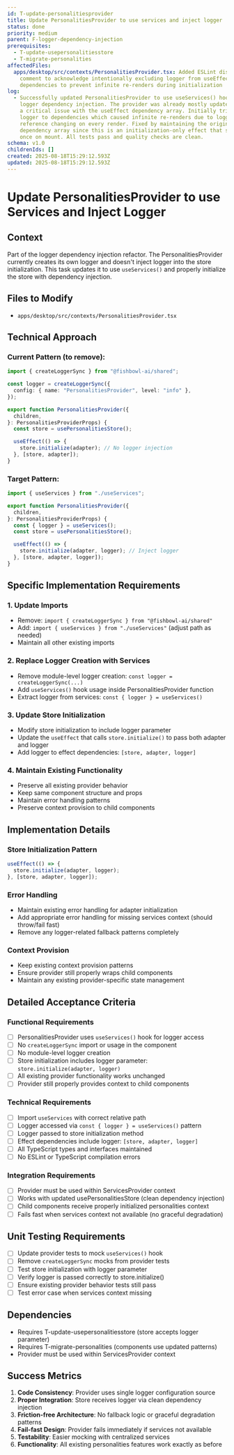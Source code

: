 ```yaml
---
id: T-update-personalitiesprovider
title: Update PersonalitiesProvider to use services and inject logger
status: done
priority: medium
parent: F-logger-dependency-injection
prerequisites:
  - T-update-usepersonalitiesstore
  - T-migrate-personalities
affectedFiles:
  apps/desktop/src/contexts/PersonalitiesProvider.tsx: Added ESLint disable
    comment to acknowledge intentionally excluding logger from useEffect
    dependencies to prevent infinite re-renders during initialization
log:
  - Successfully updated PersonalitiesProvider to use useServices() hook for
    logger dependency injection. The provider was already mostly updated but had
    a critical issue with the useEffect dependency array. Initially tried adding
    logger to dependencies which caused infinite re-renders due to logger
    reference changing on every render. Fixed by maintaining the original empty
    dependency array since this is an initialization-only effect that should run
    once on mount. All tests pass and quality checks are clean.
schema: v1.0
childrenIds: []
created: 2025-08-18T15:29:12.593Z
updated: 2025-08-18T15:29:12.593Z
---
```


# Update PersonalitiesProvider to use Services and Inject Logger

## Context

Part of the logger dependency injection refactor. The PersonalitiesProvider currently creates its own logger and doesn't inject logger into the store initialization. This task updates it to use `useServices()` and properly initialize the store with dependency injection.

## Files to Modify

- `apps/desktop/src/contexts/PersonalitiesProvider.tsx`

## Technical Approach

### Current Pattern (to remove):

```typescript
import { createLoggerSync } from "@fishbowl-ai/shared";

const logger = createLoggerSync({
  config: { name: "PersonalitiesProvider", level: "info" },
});

export function PersonalitiesProvider({
  children,
}: PersonalitiesProviderProps) {
  const store = usePersonalitiesStore();

  useEffect(() => {
    store.initialize(adapter); // No logger injection
  }, [store, adapter]);
}
```

### Target Pattern:

```typescript
import { useServices } from "./useServices";

export function PersonalitiesProvider({
  children,
}: PersonalitiesProviderProps) {
  const { logger } = useServices();
  const store = usePersonalitiesStore();

  useEffect(() => {
    store.initialize(adapter, logger); // Inject logger
  }, [store, adapter, logger]);
}
```

## Specific Implementation Requirements

### 1. Update Imports

- Remove: `import { createLoggerSync } from "@fishbowl-ai/shared"`
- Add: `import { useServices } from "./useServices"` (adjust path as needed)
- Maintain all other existing imports

### 2. Replace Logger Creation with Services

- Remove module-level logger creation: `const logger = createLoggerSync(...)`
- Add `useServices()` hook usage inside PersonalitiesProvider function
- Extract logger from services: `const { logger } = useServices()`

### 3. Update Store Initialization

- Modify store initialization to include logger parameter
- Update the `useEffect` that calls `store.initialize()` to pass both adapter and logger
- Add logger to effect dependencies: `[store, adapter, logger]`

### 4. Maintain Existing Functionality

- Preserve all existing provider behavior
- Keep same component structure and props
- Maintain error handling patterns
- Preserve context provision to child components

## Implementation Details

### Store Initialization Pattern

```typescript
useEffect(() => {
  store.initialize(adapter, logger);
}, [store, adapter, logger]);
```

### Error Handling

- Maintain existing error handling for adapter initialization
- Add appropriate error handling for missing services context (should throw/fail fast)
- Remove any logger-related fallback patterns completely

### Context Provision

- Keep existing context provision patterns
- Ensure provider still properly wraps child components
- Maintain any existing provider-specific state management

## Detailed Acceptance Criteria

### Functional Requirements

- [ ] PersonalitiesProvider uses `useServices()` hook for logger access
- [ ] No `createLoggerSync` import or usage in the component
- [ ] No module-level logger creation
- [ ] Store initialization includes logger parameter: `store.initialize(adapter, logger)`
- [ ] All existing provider functionality works unchanged
- [ ] Provider still properly provides context to child components

### Technical Requirements

- [ ] Import `useServices` with correct relative path
- [ ] Logger accessed via `const { logger } = useServices()` pattern
- [ ] Logger passed to store initialization method
- [ ] Effect dependencies include logger: `[store, adapter, logger]`
- [ ] All TypeScript types and interfaces maintained
- [ ] No ESLint or TypeScript compilation errors

### Integration Requirements

- [ ] Provider must be used within ServicesProvider context
- [ ] Works with updated usePersonalitiesStore (clean dependency injection)
- [ ] Child components receive properly initialized personalities context
- [ ] Fails fast when services context not available (no graceful degradation)

## Unit Testing Requirements

- [ ] Update provider tests to mock `useServices()` hook
- [ ] Remove `createLoggerSync` mocks from provider tests
- [ ] Test store initialization with logger parameter
- [ ] Verify logger is passed correctly to store.initialize()
- [ ] Ensure existing provider behavior tests still pass
- [ ] Test error case when services context missing

## Dependencies

- Requires T-update-usepersonalitiesstore (store accepts logger parameter)
- Requires T-migrate-personalities (components use updated patterns)
- Provider must be used within ServicesProvider context

## Success Metrics

1. **Code Consistency**: Provider uses single logger configuration source
2. **Proper Integration**: Store receives logger via clean dependency injection
3. **Friction-free Architecture**: No fallback logic or graceful degradation patterns
4. **Fail-fast Design**: Provider fails immediately if services not available
5. **Testability**: Easier mocking with centralized services
6. **Functionality**: All existing personalities features work exactly as before
